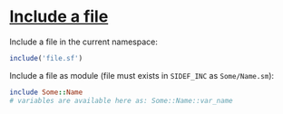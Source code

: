 [1]: https://rosettacode.org/wiki/Include_a_file

# [Include a file][1]

Include a file in the current namespace:

```ruby
include('file.sf')
```


Include a file as module (file must exists in `SIDEF_INC` as `Some/Name.sm`):

```ruby
include Some::Name
# variables are available here as: Some::Name::var_name
```
